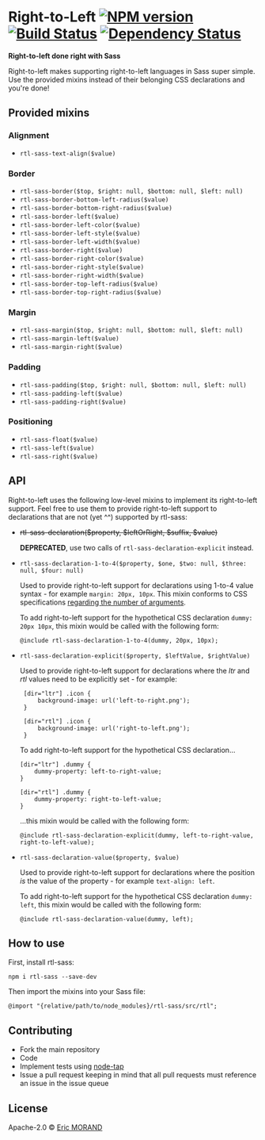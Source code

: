 # Right-to-Left [![NPM version][npm-image]][npm-url] [![Build Status][travis-image]][travis-url] [![Dependency Status][daviddm-image]][daviddm-url]

**Right-to-left done right with Sass**

Right-to-left makes supporting right-to-left languages in Sass super simple. Use the provided mixins instead of their belonging CSS declarations and you're done!

## Provided mixins

### Alignment

* `rtl-sass-text-align($value)`

### Border

* `rtl-sass-border($top, $right: null, $bottom: null, $left: null)`
* `rtl-sass-border-bottom-left-radius($value)`
* `rtl-sass-border-bottom-right-radius($value)`
* `rtl-sass-border-left($value)`
* `rtl-sass-border-left-color($value)`
* `rtl-sass-border-left-style($value)`
* `rtl-sass-border-left-width($value)`
* `rtl-sass-border-right($value)`
* `rtl-sass-border-right-color($value)`
* `rtl-sass-border-right-style($value)`
* `rtl-sass-border-right-width($value)`
* `rtl-sass-border-top-left-radius($value)`
* `rtl-sass-border-top-right-radius($value)`

### Margin

* `rtl-sass-margin($top, $right: null, $bottom: null, $left: null)`
* `rtl-sass-margin-left($value)`
* `rtl-sass-margin-right($value)`

### Padding

* `rtl-sass-padding($top, $right: null, $bottom: null, $left: null)`
* `rtl-sass-padding-left($value)`
* `rtl-sass-padding-right($value)`

### Positioning

* `rtl-sass-float($value)`
* `rtl-sass-left($value)` 
* `rtl-sass-right($value)`

## API

Right-to-left uses the following low-level mixins to implement its right-to-left support. Feel free to use them to provide right-to-left support to declarations that are not (yet ^^) supported by rtl-sass:

* ~~rtl-sass-declaration($property, $leftOrRight, $suffix, $value)~~
  
  **DEPRECATED**, use two calls of `rtl-sass-declaration-explicit` instead.
      
* `rtl-sass-declaration-1-to-4($property, $one, $two: null, $three: null, $four: null)`

   Used to provide right-to-left support for declarations using 1-to-4 value syntax - for example `margin: 20px, 10px`. This mixin conforms to CSS specifications [regarding the number of arguments](https://developer.mozilla.org/en-US/docs/Web/CSS/Shorthand_properties#Tricky_edge_cases).
  
   To add right-to-left support for the hypothetical CSS declaration `dummy: 20px 10px`, this mixin would be called with the following form:
   
   `@include rtl-sass-declaration-1-to-4(dummy, 20px, 10px);`
  
* `rtl-sass-declaration-explicit($property, $leftValue, $rightValue)`
  
     Used to provide right-to-left support for declarations where the *ltr* and *rtl* values need to be explicitly set - for example:
     
     ```
      [dir="ltr"] .icon {
          background-image: url('left-to-right.png');
      }
      
      [dir="rtl"] .icon {
          background-image: url('right-to-left.png');
      }
     ```
     
     To add right-to-left support for the hypothetical CSS declaration...
      
     ```
     [dir="ltr"] .dummy {
         dummy-property: left-to-right-value;
     }
     
     [dir="rtl"] .dummy {
         dummy-property: right-to-left-value;
     }
     ```
     
     ...this mixin would be called with the following form:
     
     `@include rtl-sass-declaration-explicit(dummy, left-to-right-value, right-to-left-value);`
  
* `rtl-sass-declaration-value($property, $value)`

   Used to provide right-to-left support for declarations where the position *is* the value of the property - for example `text-align: left`.
   
   To add right-to-left support for the hypothetical CSS declaration `dummy: left`, this mixin would be called with the following form:
   
   `@include rtl-sass-declaration-value(dummy, left);`

## How to use

First, install rtl-sass:

`npm i rtl-sass --save-dev`

Then import the mixins into your Sass file:
 
`@import "{relative/path/to/node_modules}/rtl-sass/src/rtl";`

## Contributing

* Fork the main repository
* Code
* Implement tests using [node-tap](https://github.com/tapjs/node-tap)
* Issue a pull request keeping in mind that all pull requests must reference an issue in the issue queue

## License

Apache-2.0 © [Eric MORAND]()

[npm-image]: https://badge.fury.io/js/rtl-sass.svg
[npm-url]: https://npmjs.org/package/rtl-sass
[travis-image]: https://travis-ci.org/ericmorand/rtl-sass.svg?branch=master
[travis-url]: https://travis-ci.org/ericmorand/rtl-sass
[daviddm-image]: https://david-dm.org/ericmorand/rtl-sass.svg?theme=shields.io
[daviddm-url]: https://david-dm.org/ericmorand/rtl-sass
